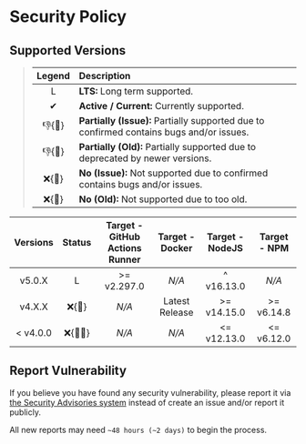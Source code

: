 # Security Policy

## Supported Versions

> | **Legend** | **Description** |
> |:-:|:--|
> | L | **LTS:** Long term supported. |
> | ✔ | **Active / Current:** Currently supported. |
> | 👎{🐛} | **Partially (Issue):** Partially supported due to confirmed contains bugs and/or issues. |
> | 👎{🧓} | **Partially (Old):** Partially supported due to deprecated by newer versions. |
> | ❌{🐛} | **No (Issue):** Not supported due to confirmed contains bugs and/or issues. |
> | ❌{🧓} | **No (Old):** Not supported due to too old. |

| **Versions** | **Status** | **Target - GitHub Actions Runner** | **Target - Docker** | **Target - NodeJS** | **Target - NPM** |
|:-:|:-:|:-:|:-:|:-:|:-:|
| v5.0.X | L | >= v2.297.0 | *N/A* | ^ v16.13.0 | *N/A* |
| v4.X.X | ❌{🧓} | *N/A* | Latest Release | >= v14.15.0 | >= v6.14.8 |
| < v4.0.0 | ❌{🐛🧓} | *N/A* | *N/A* | <= v12.13.0 | <= v6.12.0 |

## Report Vulnerability

If you believe you have found any security vulnerability, please report it via [the Security Advisories system](https://github.com/hugoalh/send-discord-webhook-ghaction/security/advisories/new) instead of create an issue and/or report it publicly.

All new reports may need `~48 hours (~2 days)` to begin the process.
